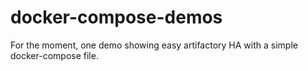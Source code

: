 # docker-compose-demos

For the moment, one demo showing easy artifactory HA with a simple docker-compose file.